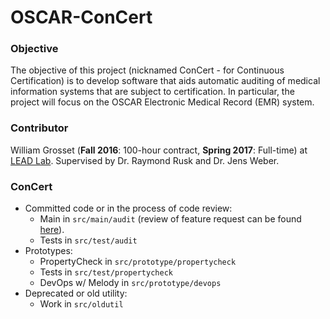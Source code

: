 # OSCAR-ConCert
### Objective
The objective of this project (nicknamed ConCert - for Continuous Certification) is to develop software that aids automatic auditing of medical information systems that are subject to certification. In particular, the project will focus on the OSCAR Electronic Medical Record (EMR) system.

### Contributor
William Grosset (**Fall 2016**: 100-hour contract, **Spring 2017**: Full-time) at [LEAD Lab](http://leadlab.ca/about-us/). Supervised by Dr. Raymond Rusk and Dr. Jens Weber.  

### ConCert
- Committed code or in the process of code review:
    + Main in `src/main/audit` (review of feature request can be found [here](https://source.oscartools.org:8080/#/c/14224/)).
    + Tests in `src/test/audit`
- Prototypes:
    + PropertyCheck in `src/prototype/propertycheck`
    + Tests in `src/test/propertycheck`
    + DevOps w/ Melody in `src/prototype/devops`
- Deprecated or old utility:
    + Work in `src/oldutil`
